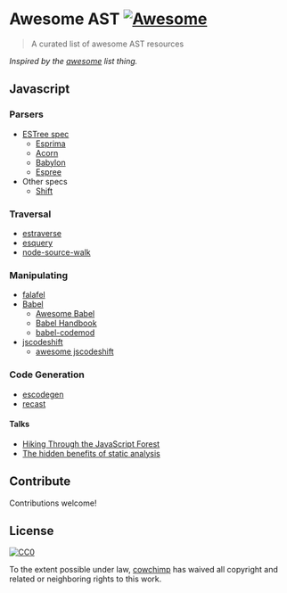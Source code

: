 # Awesome AST [![Awesome](https://cdn.rawgit.com/sindresorhus/awesome/d7305f38d29fed78fa85652e3a63e154dd8e8829/media/badge.svg)](https://github.com/sindresorhus/awesome)

> A curated list of awesome AST resources

*Inspired by the [awesome](https://github.com/sindresorhus/awesome) list thing.*

## Javascript

### Parsers

- [ESTree spec](https://github.com/estree/estree)
  - [Esprima](https://github.com/jquery/esprima)
  - [Acorn](https://github.com/ternjs/acorn)
  - [Babylon](https://github.com/babel/babylon)
  - [Espree](https://github.com/eslint/espree)
- Other specs
  - [Shift](https://github.com/shapesecurity/shift-parser-js)

### Traversal

- [estraverse](https://github.com/estools/estraverse)
- [esquery](https://github.com/estools/esquery)
- [node-source-walk](https://github.com/mrjoelkemp/node-source-walk)

### Manipulating

- [falafel](https://github.com/substack/node-falafel)
- [Babel](https://github.com/babel/babel)
  - [Awesome Babel](https://github.com/babel/awesome-babel)
  - [Babel Handbook](https://github.com/thejameskyle/babel-handbook)
  - [babel-codemod](https://github.com/square/babel-codemod)
- [jscodeshift](https://github.com/facebook/jscodeshift)
  - [awesome jscodeshift](https://github.com/sejoker/awesome-jscodeshift)

### Code Generation

- [escodegen](https://github.com/estools/escodegen)
- [recast](https://github.com/benjamn/recast)

#### Talks

- [Hiking Through the JavaScript Forest](https://channel9.msdn.com/Blogs/seattlejs/2016-01-14-02)
- [The hidden benefits of static analysis](https://www.youtube.com/watch?v=3ZqTvexCtZM)

## Contribute

Contributions welcome!

## License

[![CC0](http://i.creativecommons.org/p/zero/1.0/88x31.png)](http://creativecommons.org/publicdomain/zero/1.0/)

To the extent possible under law, [cowchimp](https://github.com/cowchimp) has waived all copyright and related or neighboring rights to this work.
